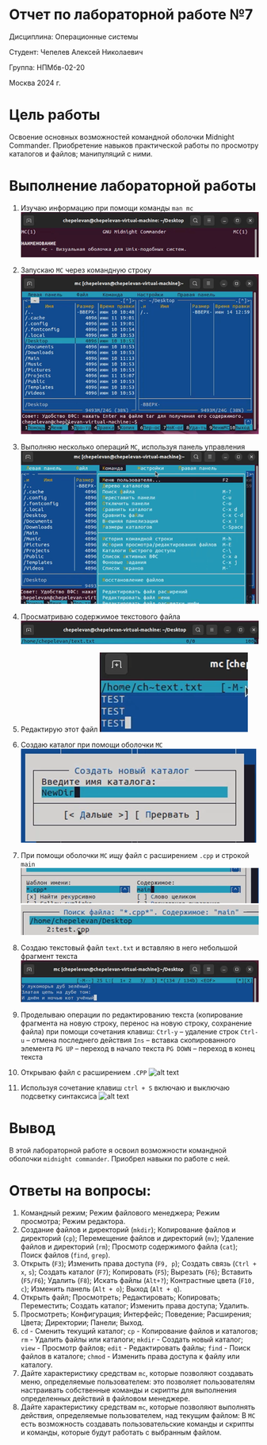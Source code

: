 # Отчет по лабораторной работе **№7**

Дисциплина: Операционные системы

Студент: Чепелев Алексей Николаевич

Группа: НПМбв-02-20

Москва 2024 г.

# Цель работы
Освоение основных возможностей командной оболочки Midnight Commander. Приобретение навыков практической работы по просмотру каталогов и файлов; манипуляций с ними.

# Выполнение лабораторной работы
1. Изучаю информацию при помощи команды ```man mc```
![alt text](image.png)

2. Запускаю ```MC``` через командную строку
![alt text](image-1.png)

3. Выполняю несколько операций ```MC```, используя панель управления
![alt text](image-2.png)

4. Просматриваю содержимое текстового файла
![alt text](image-3.png)

5. Редактирую этот файл
![alt text](image-4.png)

6. Создаю каталог при помощи оболочки ```MC```
![alt text](image-5.png)

7. При помощи оболочки ```MC``` ищу файл с расширением ```.cpp``` и строкой ```main```
![alt text](image-6.png)
![alt text](image-7.png)

8. Создаю текстовый файл ```text.txt``` и вставляю в него небольшой фрагмент текста
![alt text](image-8.png)

9. Проделываю операции по редактированию текста (копирование фрагмента на новую строку, перенос на новую строку, сохранение файла) при помощи сочетания клавиш:
```Ctrl-y``` – удаление строк
```Ctrl-u``` – отмена последнего действия
```Ins``` – вставка скопированного элемента
```PG UP``` – переход в начало текста
```PG DOWN``` – переход в конец текста

10. Открываю файл с расширением ```.CPP```
![alt text](image-9.png)

11. Используя сочетание клавиш ```ctrl + S``` включаю и выключаю подсветку синтаксиса 
![alt text](image-10.png)

# Вывод
В этой лабораторной работе я освоил возможности командной оболочки ```midnight commander```. Приобрел навыки по работе с ней.

# Ответы на вопросы:
1. Командный режим; Режим файлового менеджера; Режим просмотра; Режим редактора.
2. Создание файлов и директорий (```mkdir```); Копирование файлов и директорий (```cp```); Перемещение файлов и директорий (```mv```); Удаление файлов и директорий (```rm```); Просмотр содержимого файла (```cat```); Поиск файлов (```find```, ```grep```).
3. Открыть (```F3```); Изменить права доступа (```F9, p```); Создать связь (```Ctrl + x```, ```s```); Создать каталог (```F7```); Копировать (```F5```); Вырезать (```F6```); Вставить (```F5/F6```); Удалить (```F8```); Искать файлы (```Alt+?```); Контрастные цвета (```F10, c```); Изменить панель (```Alt + o```); Выход (```Alt + q```).
4. Открыть файл; Просмотреть; Редактировать; Копировать; Переместить; Создать каталог; Изменить права доступа; Удалить.
5. Просмотреть; Конфигурация; Интерфейс; Поведение; Расширения; Цвета; Директории; Панели; Выход.
6. ```cd``` - Сменить текущий каталог;
```cp``` - Копирование файлов и каталогов;
```rm``` - Удалить файлы или каталоги;
```mkdir``` - Создать новый каталог;
```view``` - Просмотр файлов;
```edit``` - Редактировать файлы;
```find``` - Поиск файлов в каталоге;
```chmod``` - Изменить права доступа к файлу или каталогу.
7. Дайте характеристику средствам ```mc```, которые позволяют создавать меню, определяемые пользователем: 
это позволяет пользователям настраивать собственные команды и скрипты для выполнения определенных действий в файловом менеджере.
8. Дайте характеристику средствам ```mc```, которые позволяют выполнять действия, определяемые пользователем, над текущим файлом: 
В ```MC``` есть возможность создавать пользовательские команды и скрипты и команды, которые будут работать с выбранным файлом.


